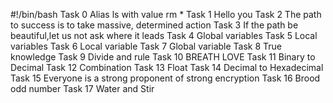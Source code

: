 #!/bin/bash
Task 0 Alias ls with value rm *
Task 1 Hello you
Task 2 The path to success is to take massive, determined action
Task 3 If the path be beautiful,let us not ask where it leads
Task 4 Global variables
Task 5 Local variables
Task 6 Local variable
Task 7 Global variable
Task 8 True knowledge
Task 9 Divide and rule
Task 10 BREATH LOVE
Task 11 Binary to Decimal
Task 12 Combination
Task 13 Float
Task 14 Decimal to Hexadecimal
Task 15 Everyone is a strong proponent of strong encryption
Task 16 Brood odd number
Task 17 Water and Stir

